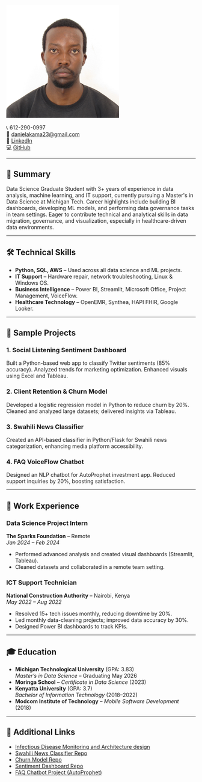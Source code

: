 
<img src="101.jpg" width="300">

📞 612-290-0997  
📧 [danielakama23@gmail.com](mailto:danielakama23@gmail.com)  
🔗 [LinkedIn](https://www.linkedin.com/in/danielakamanyamweya)  
💻 [GitHub](https://github.com/Daniel1999Akama)

---

## 🔹 Summary

Data Science Graduate Student with 3+ years of experience in data analysis, machine learning, and IT support, currently pursuing a Master's in Data Science at Michigan Tech. Career highlights include building BI dashboards, developing ML models, and performing data governance tasks in team settings. Eager to contribute technical and analytical skills in data migration, governance, and visualization, especially in healthcare-driven data environments.

---

## 🛠 Technical Skills

- **Python, SQL, AWS** – Used across all data science and ML projects.
- **IT Support** – Hardware repair, network troubleshooting, Linux & Windows OS.
- **Business Intelligence** – Power BI, Streamlit, Microsoft Office, Project Management, VoiceFlow.
- **Healthcare Technology** – OpenEMR, Synthea, HAPI FHIR, Google Looker.

---

## 📂 Sample Projects

### 1. Social Listening Sentiment Dashboard  
Built a Python-based web app to classify Twitter sentiments (85% accuracy). Analyzed trends for marketing optimization. Enhanced visuals using Excel and Tableau.

### 2. Client Retention & Churn Model  
Developed a logistic regression model in Python to reduce churn by 20%. Cleaned and analyzed large datasets; delivered insights via Tableau.

### 3. Swahili News Classifier  
Created an API-based classifier in Python/Flask for Swahili news categorization, enhancing media platform accessibility.

### 4. FAQ VoiceFlow Chatbot  
Designed an NLP chatbot for AutoProphet investment app. Reduced support inquiries by 20%, boosting satisfaction.

---

## 💼 Work Experience

### Data Science Project Intern  
**The Sparks Foundation** – Remote  
_Jan 2024 – Feb 2024_  
- Performed advanced analysis and created visual dashboards (Streamlit, Tableau).
- Cleaned datasets and collaborated in a remote team setting.

### ICT Support Technician  
**National Construction Authority** – Nairobi, Kenya  
_May 2022 – Aug 2022_  
- Resolved 15+ tech issues monthly, reducing downtime by 20%.
- Led monthly data-cleaning projects; improved data accuracy by 30%.
- Designed Power BI dashboards to track KPIs.

---

## 🎓 Education

- **Michigan Technological University** (GPA: 3.83)  
  *Master’s in Data Science* – Graduating May 2026  
- **Moringa School** – *Certificate in Data Science* (2023)  
- **Kenyatta University** (GPA: 3.7)  
  *Bachelor of Information Technology* (2018–2022)  
- **Modcom Institute of Technology** – *Mobile Software Development* (2018)

---

## 🔗 Additional Links

- [Infectious Disease Monitoring and Architecture design](https://github.com/Daniel1999Akama/Daniel-Akama-Nyamweya)
- [Swahili News Classifier Repo](https://github.com/Daniel1999Akama/News-Classification)  
- [Churn Model Repo](https://github.com/Daniel1999Akama/moringa_phase4_project)  
- [Sentiment Dashboard Repo](https://github.com/Daniel1999Akama/moringa_phase3_project)  
- [FAQ Chatbot Project (AutoProphet)](https://github.com/jeffreywallphd/AutoProphet/tree/FALL2024-BA5200-Team5/prototypes/Fall2024/Team5/AutoProp_Codes_1)
  

